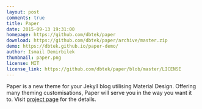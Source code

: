 ```yaml
---
layout: post
comments: true
title: Paper
date: 2015-09-13 19:31:00
homepage: https://github.com/dbtek/paper
download: https://github.com/dbtek/paper/archive/master.zip
demo: https://dbtek.github.io/paper-demo/
author: Ismail Demirbilek
thumbnail: paper.png
license: MIT
license_link: https://github.com/dbtek/paper/blob/master/LICENSE
---
```


Paper is a new theme for your  Jekyll blog utilising Material Design.
Offering many theming customisations, Paper will serve you in the way you want it to. Visit [project page](https://github.com/dbtek/paper) for the details.
